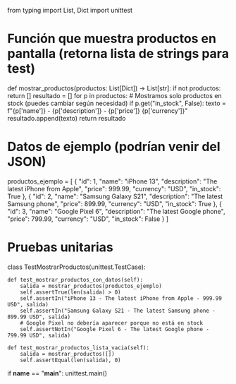 from typing import List, Dict
import unittest

# Función que muestra productos en pantalla (retorna lista de strings para test)
def mostrar_productos(productos: List[Dict]) -> List[str]:
    if not productos:
        return []
    resultado = []
    for p in productos:
        # Mostramos solo productos en stock (puedes cambiar según necesidad)
        if p.get("in_stock", False):
            texto = f"{p['name']} - {p['description']} - {p['price']} {p['currency']}"
            resultado.append(texto)
    return resultado


# Datos de ejemplo (podrían venir del JSON)
productos_ejemplo = [
    {
        "id": 1,
        "name": "iPhone 13",
        "description": "The latest iPhone from Apple",
        "price": 999.99,
        "currency": "USD",
        "in_stock": True
    },
    {
        "id": 2,
        "name": "Samsung Galaxy S21",
        "description": "The latest Samsung phone",
        "price": 899.99,
        "currency": "USD",
        "in_stock": True
    },
    {
        "id": 3,
        "name": "Google Pixel 6",
        "description": "The latest Google phone",
        "price": 799.99,
        "currency": "USD",
        "in_stock": False
    }
]


# Pruebas unitarias
class TestMostrarProductos(unittest.TestCase):

    def test_mostrar_productos_con_datos(self):
        salida = mostrar_productos(productos_ejemplo)
        self.assertTrue(len(salida) > 0)
        self.assertIn("iPhone 13 - The latest iPhone from Apple - 999.99 USD", salida)
        self.assertIn("Samsung Galaxy S21 - The latest Samsung phone - 899.99 USD", salida)
        # Google Pixel no debería aparecer porque no está en stock
        self.assertNotIn("Google Pixel 6 - The latest Google phone - 799.99 USD", salida)

    def test_mostrar_productos_lista_vacia(self):
        salida = mostrar_productos([])
        self.assertEqual(len(salida), 0)


if __name__ == "__main__":
    unittest.main()
